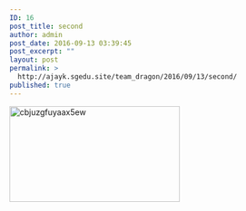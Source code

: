 ```yaml
---
ID: 16
post_title: second
author: admin
post_date: 2016-09-13 03:39:45
post_excerpt: ""
layout: post
permalink: >
  http://ajayk.sgedu.site/team_dragon/2016/09/13/second/
published: true
---
```

<img class="alignnone size-medium wp-image-12" src="http://ajayk.sgedu.site/team_dragon/wp-content/uploads/2016/09/CbjuZGFUYAAx5Ew-300x169.jpg" alt="cbjuzgfuyaax5ew" width="300" height="169" />